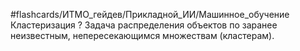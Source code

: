 #flashcards/ИТМО_гейдев/Прикладной_ИИ/Машинное_обучение 
Кластеризация
?
Задача распределения объектов по заранее неизвестным, непересекающимся множествам (кластерам).